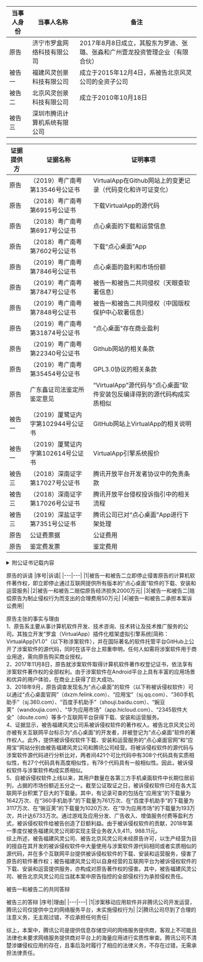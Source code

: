 |当事人身份|当事人名称|备注|
|---|---|---|
|原告|济宁市罗盒网络科技有限公司|2017年8月8日成立，其股东为罗迪、张璐、张淼和广州壹龙投资管理企业（有限合伙）|
|被告一|福建风灵创景科技有限公司|成立于2015年12月4日，系被告北京风灵公司的全资子公司|
|被告二|北京风灵创景科技有限公司|成立于2010年10月18日|
|被告三|深圳市腾讯计算机系统有限公司||

|证据提供方|证据名称|证明事项|
|---|---|---|
|原告|（2019）粤广南粤第13546号公证书|VirtualApp在Github网站上的变更记录（代码变化和许可证变化）|
|原告|（2018）粤广南粤第6915号公证书|下载VirtualApp的源代码|
|原告|（2018）粤广南粤第6917号公证书|点心桌面的下载和运营信息|
|原告|（2018）粤广南粤第7602号公证书|下载“点心桌面”App|
|原告|（2019）粤广南粤第7846号公证书|点心桌面的盈利和市场份额|
|原告|（2019）粤广南粤第7847号公证书|被告一和被告二共同侵权（天眼查软著信息）|
|原告|（2019）粤广南粤第7848号公证书|被告一和被告二共同侵权（中国版权保护中心软著信息）|
|原告|（2019）粤广南粤第31874号公证书|“点心桌面"存在商业盈利|
|原告|（2019）粤广南粤第22340号公证书|Github网站的相关条款|
|原告|（2019）粤广南粤第35454号公证书|GPL3.0协议的相关条款|
|原告|广东鑫证司法鉴定所鉴定意见|“VirtualApp”源代码与“点心桌面”软件安装包反编译得到的源代码构成实质相似|
|被告一|（2019）厦鹭证内字第102944号公证书|GitHub网站上VirtualApp的相关说明|
|被告一|（2019）厦鹭证内字第102614号公证书|VirtualApp引擎系统报价|
|被告三|（2018）深南证字第17027号公证书|腾讯开放平台开发者协议中的免责条款|
|被告三|（2018）深南证字第17026号公证书|腾讯开放平台侵权投诉指引中的相关流程|
|被告三|（2019）深盐证字第7351号公证书|腾讯公司已对“点心桌面”App进行下架处理|
|原告|公证费票据|公证费用|
|原告|鉴定费发票|鉴定费用|

<details>
<summary>附公证书记载内容</summary>
<pre><code>
<details><summary>（2019）粤广南粤第13546号公证书</summary><pre><code>2019年6月13日，原告委托代理人李小刚在广州市南粤公证处公证员孙洪艳和工作人员钟令颐的监督下，使用公证处计算机作清洁处理后登录Github网站，在“SearchGithub”一栏输入“VirtualApp”进入相关页面的情况如下：
1.Lody于2016年7月7日在Github网站上传了VirtualApp的初始源代码共计31097行，次日附加了LGPL3.0协议。
2.2016年9月10日，Lody将LGPL3.0协议变更为GPL3.0协议。
3.2016年9月23日，Lody标注“VirtualApp已申请国家专利,并获得软件著作权保护,当你的行为对项目或是项目作者构成利益冲突时,我们将追究法律责任”。
4.2017年1月24日，Lody标注“您无权免费使用项目，VirtualApp已申请国家专利,并获得软件著作权保护,当你的行为对项目或是项目作者构成利益冲突时,我们将追究法律责任。若需使用本项目，请与作者联系”。
5.2017年3月12日，Lody申明“您没有权利将VirtualApp的app模块作为您自己的app上架到软件市场，一经发现，后果你懂的。您需要授权才可以使用lib的代码，VirtualApp已申请国家专利,并获得软件著作权保护,当你的行为对项目或是项目作者构成利益冲突时,我们将追究法律责任。若需使用本项目，请与作者联系”。
6.2017年7月3日，Lody申明“当您需要将VA用于商业途径时，需要进行授权，因此请务必与作者联系（联系方式见下）”。
7.2017年9月12日，Lody申明“您无权将VirtualApp的APP模块作为您自己的APP上传到软件市场，一经发现，我们将起诉或报警。当您需要将VirtualApp用于商业用途时，请务必与授权负责人联系QQ/微信1*****。购买授权是对我们最大的支持和鼓励，您将得到我们1vs1技术支持和帮助，并获得未开放的商业版本”。
8.2017年10月8日，Lody申明“VA目前被广泛应用于双开/多开、应用市场、模拟定位、一键改机、隐私保护、游戏修改、自动化测试、无感知热更新等技术领域，但它决不仅限于此，Android本身就是一个极其开放的平台，免安装运行APK这一Feature打开了无限可能--这都取决于您的想象力。当您需要将VirtualApp用于商业用途时，请务必联系QQ1\*\*\*\*\*购买商业授权。您如果未经授权将VirtualApp的App模块作为您自己的App用于牟利或上传软件市场，我们取证后将直接报警（侵害著作权罪）。购买商业授权是对我们最大的支持和认可，我们将投入更多精力和时间来不断完善优化VirtualApp，作为购买商业授权的回报，您可以获得未开放的商业版本和1vs1的支持（技术、运营、预警）！同时我们也支持基于VirtualApp的APP订制开发，请联系QQ1*****洽谈”。
9.2017年10月29日，Lody删除GPL3.0协议。
10.2017年12月7日，Lody申明“VirtualApp开放源代码只能用于个人技术研究和开拓思路。当您需要将VirtualApp用于商业用途时，请务必联系QQ1\*\*\*\*\*购买商业授权。您如果未经授权将VirtualApp的代码作为您自己的代码用于商业牟利、内部使用或上传软件市场，我们将直接报警（侵害著作权罪）。购买商业授权是对我们最大的支持和认可，同时也为您节省了大量的开发完善时间，保障您的产品可以高效的上线运营，让您有更多的时间去创新和盈利。作为购买商业授权的回报，您可以获得说明文档、未开放的商业版和专人1vs1对接项目（全年24小时随时微信群、QQ群、电话等1vs1负责制，保证响应时间。包括接入对接、BUG解决、技术解答、运营建议、同行非保密运营信息分享（营收、经验、推广、弯路）、涉足行业预警）！同时我们也支持基于VirtualApp的订制开发，请联系QQ1*****洽谈”。
11.2017年12月30日，Lody申明“VirtualApp(中文名为罗盒)2017年8月份正式公司化运作，当您需要将VirtualApp用于商业用途时，请务必联系QQ1*****购买商业授权。您如果未经授权将VirtualApp的代码作为您自己的代码用于商业牟利、内部使用或上传软件市场，我们将直接报警（侵害著作权罪），这将对您所属的公司造成法律诉讼和刑事责任，影响到您公司的商誉和投资。购买商业授权为您节省大量开发完善时间，保障产品高效上线运营，让您有更多时间用于创新及盈利。VirtualApp商业授权包含商业版代码、说明接入文档、微信和QQ群全年技术支持。VirtualApp对外开放的源代码将于2017年12月31日停止更新，VirtualApp商业版代码将持续更新”。</code></pre></details>
<details><summary>（2018）粤广南粤第6915号公证书</summary><pre><code>2018年9月10日，原告委托代理人温源在广州市南粤公证处公证员孙洪艳和工作人员陈嘉雯的监督下，使用公证处计算机作清洁处理后登录Github网站，在“SearchGithub”一栏输入“VirtualApp”进入相关页面的情况如下：
1.VirtualApp的简介载明“VA目前被广泛应用于插件开发、无感知热更新，APP多开、APP云加载、移动办公室安全、军队政府保密、手机模拟信息、隐私保护、脚本自动化、自动化测试、游戏手柄免激活等技术领域，但它决不仅限于此，Android本身就是一个极其开放的平台，免安装运行APK这一Feature打开了无限可能……这都取决于您的想象力”。
2.VirtualApp的声明载明：“VirtualApp是罗盒科技开发运营，罗盒科技在深圳及山东设有公司，于2015年至2018年陆续申请有多项VirtualApp知识产权，当您需要将VirtualApp用于商业用途时，请购买商业授权。您如果未经授权将VirtualApp的代码作为您自己的代码用于内部使用、商业牟利或上传应用市场，我们将直接报警（侵害著作权罪）或起诉，这将对您所属公司造成刑事责任及法律诉讼，影响到您公司的商誉和投资。目前VirtualApp拥有各行业众多授权客户，集成VirtualApp代码的App日启动量超过2亿次。购买商业授权为您节省大量开发、测试和完善时间，让您有更多时间用于创新及盈利。获取VirtualApp商业授权后您将得到商业版代码、说明接入文档、微信和QQ群技术支持”。
3.VirtualApp开源软件的贡献者显示有34人。
4.2017年12月30日由Lody提交的更新（对应Git码为8e6d9cd925af55b53a7e93046c469dd69676c38b）的CHINESE.md文件内载明“VirtualApp(中文名为罗盒)2017年8月份正式公司化运作，当您需要将VirtualApp用于商业用途时，请务必联系QQ1*****购买商业授权。您如果未经授权将VirtualApp的代码作为您自己的代码用于商业牟利、内部使用或上传软件市场，我们将直接报警（侵害著作权罪），这将对您所属的公司造成法律诉讼和刑事责任，影响到您公司的商誉和投资。购买商业授权为您节省大量开发完善时间，保障产品高效上线运营，让您有更多时间用于创新及盈利。VirtualApp商业授权包含商业版代码、说明接入文档、微信和QQ群全年技术支持。VirtualApp源代码将于2017年12月31日停止更新”。
5.原告主张权利的VirtualApp（2017年12月30日版本）下载后公证封存在软件光盘中。</code></pre></details>
<details><summary>（2018）粤广南粤第6917号公证书</summary><pre><code>2018年9月10日，原告委托代理人温源在广州市南粤公证处公证员孙洪艳和工作人员陈嘉雯的监督下，使用公证处计算机作清洁处理后，登录相关网站的网页情况如下：
1.在被告腾讯公司运营的“应用宝”网站上显示“点心桌面”App有1642万下载，附有“加入QQ群13411*****、官方微博weibo.com/dianxinhome、官方微信dx_home、点心官网dxzm.felink.com、更新内容为点心桌面V6.5.8”等信息。
2.在http://dxzm.felink.com（点心桌面官网）的登记信息显示为闽ICP备15026663号、增值电信业务经营许可证B2-20160145、闽网文许字（2014）1186-017号、被告福建风灵公司版权所有”。
3.在豌豆荚网站上搜索到“点心桌面”App有1020万次下载，相关信息显示V6.5.8、开发者为被告北京风灵公司”，附有“加入QQ群13411*****、官方微博weibo.com/dianxinhome、官方微信dx_home、点心官网dxzm.felink.com”等信息。
4.百度手机助手网站搜索到“点心桌面”App有3117万次下载，附有“加入QQ群13411*****，官方微博weibo.com/dianxinhome，官方微信dx_home，点心官网dxzm.felink.com”等信息。
5.2345手机应用宝库网站上搜索到“点心桌面”App的相关信息V6.5.8，附有“加入QQ群13411*****、官方微博weibo.com/dianxinhome、官方微信dx_home，点心官网dxzm.felink.com”等信息。
</code></pre></details>
<details><summary>（2018）粤广南粤第7602号公证书</summary><pre><code>2018年9月25日，原告委托代理人李小刚在广州市南粤公证处公证员孙洪艳和工作人员林潮维的监督下，使用公证处提供的手机和网络，在点心桌面官网（http://dxzm.felink.com）下载被诉侵权软件“点心桌面”App（V6.5.8）。</code></pre></details>
<details><summary>（2019）粤广南粤第7846号公证书</summary><pre><code>2019年4月19日，原告委托代理人李小刚在广州市南粤公证处公证员孙洪艳和工作人员陈嘉雯的监督下，使用公证处计算机作清洁处理后，登录相关网站的网页情况如下：
1.在百度上搜索被告福建风灵公司与被告北京风灵公司的官方网站，其结果均指向www.felink.com.cn。
2.在网站www.felink.com.cn“关于我们”中载明“被告福建风灵公司（以下简称风灵创景）成立于2010年，为实现百度分拆上市战略布局，2015年7月百度将旗下91桌面等系列产品纳入风灵创景独立运营。风灵创景致力于为全球用户提供更快速、更便捷的移动互联网体验，成为最具影响力的移动应用开发商。公司成立至今，已累积获得国家各类知识产权逾50件，居行业领先水平。公司先后推出多款平台类产品，包括手机个性美化工具91桌面、点心桌面、手机系统管理工具91锁屏、时尚生活服务应用黄历天气等。其中91桌面用户已超3亿，在第三方手机桌面市场行业排名第一。
2019年4月19日，原告委托代理人李小刚在广州市南粤公证处公证员孙洪艳和工作人员陈嘉雯的监督下，使用公证处计算机作清洁处理后，登录相关网站的网页情况如下：
1.艾媒网显示：
①2016年中国手机桌面应用活跃用户分布，91桌面以34.7%的比例占据第一，魔秀桌面、点心桌面位列二、三位。点心桌面的活跃用户占比为19.3%。
②国内手机桌面应用主要盈利来源为“游戏及应用分发”、“广告收入”、“增值服务费”。
2.证券日报网显示：
①2018年4月27日发布的《智度科技股份有限公司2018年度日常关联交易预计公告》，该公告载明的相关财务数据：截至2018年3月31日，关联方被告福建风灵公司资产总额为209,223,144.91元，资产净额为168,766,390.93元；2018年第一季度，实现主营业务收入为9,411,988.11元，净利润为384,088.89元（未经审计）。截至2018年3月31日，关联方被告北京风灵公司资产总额为270,086,549.23元，资产净额为268,045,537.5元；2018年第一季度，实现主营业务收入为810,142.28元，净利润为996,128.85元（未经审计）。
②2017年3月28日发布的《智度科技股份有限公司关于日常经营性关联交易事项的公告》，该公告载明的相关财务状况：截止2017年2月28日，福建风灵公司的营业收入为6,228,517.79元，净利润为-7,565,851元，总资产为81,907,525.57元，净资产为75,579,431.41元。
③2017年4月27日发布的《智度科技股份有限公司关于2017年度日常经营性关联交易预计的公告》，该公告载明的相关财务状况：关联方被告福建风灵公司2016年度的资产总额为84,868,107.63元，资产净额为76,823,565.65元，营业收入为35,369,938.4元，净利润为-25,325,331.91元（经审计）。截止2017年3月31日，福建风灵公司的营业收入为10,654,601.49元，净利润为-10,043,962.55元，总资产为79,959,853.51元，净资产为73,119,319.86元（未经审计）。
3.被告福建风灵公司的官方网站（www.felink.com.cn）宣称：该司先后推出多款平台类产品，包括手机个性美化工具91桌面、点心桌面、手机系统管理工具91锁屏、时尚生活服务应用黄历天气等。在“里程碑”一栏记载2011年6月点心桌面正式发布。</code></pre></details>
<details><summary>（2019）粤广南粤第7847号公证书</summary><pre><code>2019年4月19日，原告委托代理人李小刚在广州市南粤公证处公证员孙洪艳和工作人员陈嘉雯的监督下，使用公证处计算机作清洁处理后，在百度中输入“天眼查”，并在“天眼查”平台分别查询被告福建风灵公司、被告北京风灵公司的软件著作权信息，相关页面的情况如下：
1.点心桌面Android终端软件V4.0的申请公布日期为2013-11-13、登记号2016SR1*****、软件简称为点心桌面、申请人为被告福建风灵公司。
2.点心桌面Android终端软件V4.0的申请公布日期为2013-11-13、登记号为2014SR004781、软件简称为点心桌面、申请人为被告北京风灵公司。</code></pre></details>
<details><summary>（2019）粤广南粤第7848号公证书</summary><pre><code>2019年4月19日，原告委托代理人李小刚在广州市南粤公证处公证员孙洪艳和工作人员陈嘉雯的监督下，使用公证处保全证据专用手机及网络作清洁性检查无异常后，在中国版权保护中心官方微信平台查询的情况如下：
1.软件全称为点心桌面Android终端软件、软件简称为点心桌面、版本号V4.0、著作权人为被告福建风灵公司、登记号为2016SR119892、首次发表日期为2013-11-13、登记日期为2016-5-26。
2.软件全称为点心桌面Android终端软件、软件简称为点心桌面、版本号V4.0、著作权人为被告北京风灵公司、登记号为2014SR00****、首次发表日期为2013-11-13、登记日期为2014-1-13。</code></pre></details>
<details><summary>（2019）粤广南粤第31874号公证书</summary><pre><code>
2019年11月27日，原告委托代理人陈寅彬在广州市南粤公证处公证员孙洪艳和工作人员陈嘉雯的监督下，使用公证处保全证据专用手机及网络下载、安装、运行“点心桌面”App（V6.5.8），显示点心桌面的主要交互界面内容中有提供第三方软件下载链接、淘宝商业推广等内容。</code></pre></details>
<details><summary>（2019）粤广南粤第22340号公证书</summary><pre><code>2019年8月23日，原告委托代理人陈寅彬在广州市南粤公证处公证员孙洪艳和工作人员陈嘉雯的监督下，使用公证处计算机作清洁处理后，登录Github网站相关页面的情况如下：
1.“授予我们许可”的内容：我们需要合法权利来做一些事情，比如托管、发布、共享您的内容。您授予我们和合法继承者们存储、解析和展示您的内容的权利，并根据呈现网站和提供服务的需要进行附带复制。这其中的权利包括将其复制到我们的数据库进行备份；将其展示给您和其他用户；将其解析为搜索索引或在我们的服务器上进行其他分析；与其他用户分享；如果您的内容是音乐或视频，那就播放一下。本许可并不授予Github在提供的服务范围之外销售或以其他方式分发或使用您的内容的权利。
2.“授予其他用户许可”的内容：您公开发布的任何用户生成内容，包括问题、评论和对其他用户仓库的贡献，都可能被其他人查看。您将仓库设置为可公开查看，表示您同意并允许其他人查看和复制您的仓库（这表示其他人可以在他们控制的仓库中从您的仓库复制自己的内容）。如果您将您的页面和仓库设置为可公开查看，那么您就授予Github上每个用户非排他性、全球性许可，允许他们通过Github服务使用、展示和执行您的内容，并在Github的功能允许的情况下（例如，通过复制forking）仅在Github上复制您的内容。如果您采用许可证，您可以授予更多的权利。如果您上传的内容不是您自己创建或拥有的，那么您有责任确保您上传的内容是按照授予其他Github用户这些权限的条款授权的。
3.“仓库许可下贡献”的内容：每当您对含有许可证通知的仓库作出贡献时，您将按照相同的条款许可您的贡献，并且您同意您有权将按照这些条款许可您的贡献，如果您有一个单独的协议来根据不同的条款许可您的贡献，例如贡献者许可协议，那么该单独的协议将会取而代之。
4.自项目人将其独立撰写的软件源代码发布在项目中后，Github网站的注册用户或者游客皆可以获得该软件的源代码，而网站的注册用户有机会根据自己的意愿将修改内容上传“提交”（commit），并向项目人发出“拉请求”（pullrequest），此时“提交”的有关源代码只存在于用户的“分支”（branch）中，而并不能直接对项目人发布项目软件的“主分支（masterbranch）”产生修改，若这样的“提交”被项目人认可则项目人可以进行“合并（merge）”操作，将“提交”的修改内容用于项目软件的“主分支”中并形成新的项目软件版本。借此“提交”被项目人执行“合并”操作的注册用户，成为该项目的贡献者。</code></pre></details>
<details><summary>（2019）粤广南粤第35454号公证书</summary><pre><code>2019年12月27日，原告委托代理人陈寅彬在广州市南粤公证处公证员孙洪艳和工作人员高梦樱的监督下，使用公证处计算机登录www.fsf.org并点击“GNUGPL”进入相关页面，相关内容如下：
1.通用公共许可协议第3版（简称GPL3.0协议）于2007年6月29日由自由软件基金会公司发布。该许可协议声明“每个人都可以复制和发布本许可文件的完整副本，但不允许对它进行任何修改”。
2.序言载明：
①GPL3.0协议是一份针对软件及其他类型作品的自由的，公共版权许可文件。
②就大多数软件而言，许可协议被设计用于剥夺你分享和修改软件的自由。相反，GPL3.0协议力图保障你分享和修改某程序全部版本的自由—确保软件对其所有用户都是自由的。我们，自由软件基金会，将GPL3.0协议用于我们的大多数软件，本协议同样适用于任何其他作者以这种方式发布的软件。你也可以将本协议用于你的软件程序。
③所谓自由软件，我们强调的是自由，而非价格免费。GPL3.0协议设计用于确保你享有发布自由软件副本的自由（你可以为此服务收费），确保你可以在需要的时候收到或获得软件的源代码，确保你可以修改软件或者将它的一部分用于新的自由软件，并且确保你可以做这些事情。
④为保障你的权益，我们需要作一些限定：禁止任何人否认你的上述权利。或者要求你放弃这些权利。因此，当你发布这些软件副本时，你需要肩负起尊重他人的自由的责任。
⑤例如，如果你发布这种程序的副本，无论以收费还是免费的模式，你必须把你获得的自由同样给予副本的接受者。你必须确保他们也能收到或得到源代码。而且，你必须向他们展示这些条款以确保他们知道自己享有这样的权利。
⑥采用GPL3.0协议的开发者通过两步保障你的权益：ⅰ声明软件的版权；ⅱ向你提供本协议使你可以合法地复制、发布和/或修改该软件……。
3.定义部分载明：
①“本程序”指任何在本协议下发布的有版权保护的作品。被许可方称作“你”，“被许可方”和“接受者”可以是个人或组织。
②“修改”作品指从软件中复制或作出全面的或部分的修改，这不同于精确复制，是需要版权许可的。所产生的作品称作前作的“修改版”，或“基于”前作的作品。
③“受保护作品”指未被修改过的本程序或基于本程序的程序。
④“传播”作品指那些未经许可就会在适用版权法律下构成直接或间接侵权的行为，不包括在计算机上运行和私下的修改。传播包括复制、分发（无论修改与否）、向公众公开，以及在某些国家的其他行为。
⑤“发布”作品指让他方能够制作或者接受副本的传播行为。仅仅通过计算机网络和用户交互，没有传输副本，则不算发布……。
4.第4条“发布完整副本”载明：你可以通过任何媒介发布你接收到的本程序的完整源代码副本，但要做到：显著而恰当地为每一个副本发布版权通告；完整地保留关于本协议及按第7条加入的非许可性条款；完整地保留免责声明；并随程序给接受者附上一份本协议的副本。
5.第5条“发布修改过的源代码版本”载明：你可以根据第4条的条款以源代码形式发布基于本程序的软件或从本程序中制作该软件所做的修改，只要你同时满足以下几点要求：
a该软件必须带有醒目的修改声明及相应的日期。
b该软件必须带有醒目的声明，指出其在本协议及任何符合第7条的附加条件下发布。这个要求修正了第4条关于“完整保留所有通告”的内容。
c无论如何将软件组织在一起，你必须按照本协议将整个软件向想要获得许可的人授权，本协议及符合第7条的附加条款就此适用于整个软件及其每一部分。本协议不允许以其他方式授权该软件，但如果你单独收到许可则另当别论。
d一个在存储或分发媒介上的受保护作品和其他分离的单体作品的联合作品，在既不是该受保护作品的自然扩展，也不以构筑更大的程序为目的，并且自身及其产生的版权并非用于限制单体作品给予联合作品用户的访问及其他合法权利时，称为“聚合作品”，在聚合作品中包含受保护作品并不会使本协议影响聚合作品的其他部分。
6.第7条“附加条款”载明：
①“附加许可”用于补充本协议，以允许一些例外情况。合乎适用法律的对整个程序适用的附加许可，应该被视为本协议的内容。如果附加许可作用于程序的某部分，则该部分受此附加许可约束，但整个程序仍受制于本许可，与附加许可无关。
②当你发布受保护作品的副本时，你可以选择性删除副本或其部分的附加条款（当你修改程序时，附加条款可以要求在某些情况下将自身删除）。在你拥有或能授予恰当版权许可的受保护作品中，你可以在你添加的材料上附加许可。
③尽管已存在本协议的其他条款，对你添加到受保护作品的材料，你可以（如果你获得该材料版权持有人的授权）以如下条款补充本协议：
a表示不提供担保责任或与本协议第15或16条不同的方式限制责任；或
b要求在此材料中或在包含适当的法律声明的程序中保留特定的合理法律声明或作者属性；或
c禁止误传材料的来源，或要求合理标示修改以别于原版；或
d限制以宣传为目的使用该材料的作者或授权人的名号；或
e降低授权级别以便在商标法下使用商品名称、商品标识或服务标识；或
f要求任何发布该材料（或其修改版）并对接收者提供契约型责任许诺的人，保证这种许诺不会给作者或授权人带来连带责任。
g此外的非许可性附加条款都被视作第十条所说的“进一步的限制”。如果你接收到的程序或其部分，声称受本协议约束，并补充了这种进一步的限制条款，你可以删除这些条款。
h如果某许可协议包含进一步的限制条款，但允许通过本协议再授权或发布，你可以通过本协议再授权或发布加入了受前协议管理的材料，不过要同时移除上述条款。如果你根据本节向受保护作品添加条款，你必须在相关的源文件中加入适用那些文件的附加条款的申明，或者指出哪里可以找到这些适用条款的通告。
i附加条款，不管是许可性的还是非许可性的，可以以独立的书面协议出现，也可以声明为例外情况，两种做法都可以实现上述要求。
7.第8条“终止授权”载明：
①除非在本协议明确授权下，你不得传播或修改受保护作品。其他任何传播或修改受保护作品的企图都是无效的，并将自动终止你通过本协议获得的权利（包括第11条第3段条款中授予的专利授权）。
②然而，当你不再违反本协议时，你从特定版权持有人处获得的授权恢复：暂时恢复，直到版权持有人明确终止；永久恢复，如果版权持有人没能在终止侵权60天内以合理的方式指出你的侵权行为。
③再者，如果你第一次收到了特定版权持有人关于你违反本协议（对任意软件）的通告，且在收到通告后30天内改正，那你可以继续享有此授权。
④当你享有的权利在本节条款所述被中止时，根据本协议从你那获得授权的被许可方的权利不会因此中止。在你的权利恢复之前，你没有资格凭第10条获得同一材料的新授权。
8.第9条“持有副本无需接受协议”载明：你不必为接收或运行本程序副本而接受本协议。类似的，仅仅因点对点传输接收到副本引发的对受保护作品的辅助性传播，也不要求接受本协议。但是，除本协议外没有什么可以授权你传播或修改任何受保护作品。如果你不接受本协议，这些行为就侵害了版权。因此，一旦修改和传播一个受保护作品，就表明你接受本协议。
9.第10条“对下游接收者的自动授权”载明：
①每当你发布一个受保护作品，其接收者自动获得来自初始授权人的授权，依照本协议可以运行、修改和传播此程序。你没有要求第三方遵守该协议的义务。
②你不可以对本协议所授或确认的权利的行使施以进一步的限制。例如，你不可以索要授权费或版税，或就行使本协议所授权利征收其他费用；你也不能发起诉讼（包括交互诉讼和反诉），宣称制作、使用、销售、批发、引进本程序或其部分的行为侵害了任何专利权。</code></pre></details>
<details><summary>广东鑫证司法鉴定所鉴定意见</summary><pre><code>2018年9月26日，原告委托广东鑫证司法鉴定所鉴定被诉侵权软件“点心桌面”App(V6.5.8)【检材来自于（2018）粤广南粤第6917号公证书内含附件光盘一张，该光盘内有“点心桌面”软件安装包“点心桌面-应用宝.apk”】与原告涉案软件VirtualApp（2017年12月30日在GitHub网站上的开源版本）是否构成实质性相似。
鉴定意见载明：送检的“VirtualApp”源代码与“点心桌面”软件安装包反编译得到的源代码共有421个可比代码文件中，其中有27个可比代码具有高度相似性，有78个可比代码具有一般相似性，有308个可比代码具有实质相似性，有8个可比代码不具有相似性。
另该鉴定意见的分析说明中载明：双方可比代码所在的目录结构相似，且双方对应目录中同时有“lody”目录，而“lody”为原告代码的开发者，在原告代码有多处的注释都表明（原告代码中均有注释“@authorLody”），而这种目录相似情况和上述代码相似程度在软件的独立开发过程中是不可能存在的。</code></pre></details>
<details><summary>（2019）厦鹭证内字第102944号公证书</summary><pre><code>2019年11月26日，被告福建风灵公司委托代理人吕元辉在厦门市鹭江公证处公证员林安静和工作人员方鑫的监督下，使用公证处计算机作清洁检查后，登录GitHub网站并进入“VirtualApp”页面的情况如下：
1.关于VirtualApp。类似LBE平行空间，VirtualApp是一个App虚拟引擎的开源实现。VirtualApp在你的App进程内创建一个虚拟空间，你可以在虚拟空间内任意的安装、启动和加载APK，这一切都与外部隔离，就如同一个沙盒。VirtualApp亦是一个插件化框架，运行在VirtualApp的插件不需要任何的约束。
2.关于VirtualApp的背景。VirtualApp最早诞生于2015年初，最早它只是一个简单的插件化框架，但是随着Author对AndroidFramework层的感悟，它最终发展成了一个虚拟容器。
3.讨论技术话题的QQ群55307*****。
4.2016年7月27日，Lody给微商双开神器的警告。经过验证发现，微商双开神器将VirtualApp的演示App的界面改为绿色，并添加微信支付（售价28元），广州市比目网络科技有限公司的这一敛财行为，严重侵害了作者的利益。请在一个月内下架你们的产品。再次声明，VA可以使用于商业项目中，但这种赤裸裸的敛财行为，是严格禁止的。</code></pre></details>
<details><summary>（2019）厦鹭证内字第102944号公证书</summary><pre><code>2019年12月4日，被告福建风灵公司委托代理人吕元辉在厦门市鹭江公证处公证员林安静和工作人员陈子强的监督下，使用公证处计算机作清洁检查后，运行“腾讯QQ”程序，以“14533195”账号登录，与QQ1*****聊天的主要内容为：被告福建风灵公司以杭州数盒魔方公司的名义与原告的联系人商谈VirtualApp商业版本的许可费事项。原告提供的罗盒（VirtualApp）引擎系统报价单载明：
1.价目明细表。上架或内部开发一款APP为期1年的金额为30万元；上架或内部开发一款APP为期3年的金额为50万元；游戏行业、广告联盟、软件市场、互联网金融、军政安全客户使用为期1年的金额为40万元；游戏行业、广告联盟、软件市场、互联网金融、军政安全客户使用为期3年的金额为80万元；不限上架应用市场APP数量和类型为期1年的金额为50万元；不限上架应用市场APP数量和类型为期3年的金额为100万元；终身授权买断则价格另议。
2.关于我们的宣传中称：罗盒科技2015年推出了全球首个基于安卓平台的APP虚拟化引擎“罗盒”，并申请软件著作权权，著作权登记号2017SR613528。罗盒APP虚拟化引擎被广泛应用于插件化开发、无感知热更新、APP多开、APP云加载、移动办公安全、军队政府保密、手机模拟信息、隐私保护、脚本自动化、自动化测试、游戏手柄免激活等技术领域。联系人张璐CEO、微信/QQ1*****、13032177777、济宁市大唐科技大厦4F、上海市虹桥龙湖天街4F。</code></pre></details>
<details><summary>（2018）深南证字第17027号公证书</summary><pre><code>2018年7月2日，被告腾讯公司委托代理人杨芳在深圳市南山公证处公证员孙逸宏和工作人员王瑜的监督下，使用公证处计算机删除浏览记录，通过百度进入“应用宝官网”的相关页面，在《腾讯开放平台开发者协议》中规定用户不得侵害第三方的知识产权。</code></pre></details>
<details><summary>（2018）深南证字第17026号公证书</summary><pre><code>2018年7月2日，被告腾讯公司委托代理人杨芳在深圳市南山公证处公证员孙逸宏和工作人员王瑜的监督下，使用公证处计算机删除浏览记录，通过百度进入“应用宝官网”的相关页面，在《腾讯开放平台侵权投诉指引》中规定若权利人认为第三方在腾讯开放平台提供的服务侵害其合法权益，可以按该指引的要求提交相关材料进行投诉，并载明相关流程和注意事项。</code></pre></details>
<details><summary>（2019）深盐证字第7351号公证书</summary><pre><code>2019年8月23日，被告腾讯公司委托代理人王斌在深圳市盐田公证处公证员梅利斌和工作人员彭志许的监督下，使用公证处计算机删除浏览记录，通过百度进入“应用宝官网”，在搜索框中输入“点心桌面”，未显示“点心桌面”App的相关信息。</code></pre></details>
</code></pre></details>

原告的诉请
|序号|诉请|
|---|---|
|1|被告一和被告二立即停止侵害原告的计算机软件著作权，即立即停止通过互联网提供所有版本的“点心桌面”软件的下载、安装和运营服务|
|2|被告一和被告二赔偿原告经济损失2000万元|
|3|被告一和被告二|赔偿原告为制止侵权行为而支出的合理费用50万元|
|4|被告一和被告二承担本案诉讼费用|

原告主张的事实与理由  
1、原告系主要从事计算机软件开发、技术咨询、技术转让及技术推广服务的公司。其独立开发“罗盒（VirtualApp）插件化框架虚拟引擎系统[简称：VirtualApp]V1.0”（以下称涉案软件），并在国际著名的软件托管平台GitHub上公开了涉案软件的源代码，同时在该平台上郑重申明，任何人如需将涉案软件用于商业用途，需向原告购买商业授权。  
2、2017年11月8日，原告就涉案软件取得计算机软件著作权登记证书，依法享有涉案软件著作权的全部权利。由于涉案软件在Android平台上具有丰富的应用场景和优异的用户体验，在商业上获得了巨大成功。  
3、2018年9月，原告调查发现名为“点心桌面”的软件（以下称被诉侵权软件）可以通过“点心桌面官网”（dxzm.felink.com）、“应用宝”（sj.qq.com）、“360手机助手”（sj.360.com）、“百度手机助手”（shouji.baidu.com）、“婉豆荚”（wandoujia.com）、“华为应用市场”（app.hicloud.com）、“2345软件大全”（doute.com）等多个互联网平台获得下载、安装和运营服务。  
4、证据显示，被告福建风灵公司系被诉侵权软件的著作权人。被告北京风灵公司亦被有关互联网平台标示为“点心桌面”的开发者，并被登记为“点心桌面”软件的著作权人。此外，提供被诉侵权软件下载、安装和运营服务的“点心桌面官网”和“应用宝”网站分别由被告福建风灵公司和腾讯公司经营。将被诉侵权软件的源代码与涉案软件源代码进行分析比对，两者间421个可比代码中有308个代码具有实质相似性，有27个代码具有高度相似性，有78个代码具有一般相似性。因此，被诉侵权软件与涉案软件构成实质相似。  
5、自被诉侵权软件上线以来，其用户数量在各第三方手机桌面软件中长期位居前列，占据的市场份额近五分之一。截至公证取证之日，被诉侵权软件已经在各大互联网平台积累了巨大的下载量。其中，有记录可查的包括在“应用宝”的下载量为1642万次、在“360手机助手”的下载量为761万次、在“百度手机助手”的下载量为3117万次、在“豌豆荚”的下载量为1020万次、在“华为应用市场”的下载量为193万次，共计达6733万次。通过游戏及应用分发、广告收入、增值服务付费等盈利方式，被诉侵权软件给被告创造了巨额利益。由于被诉侵权软件的贡献，2018年第一季度仅被告福建风灵公司即实现主营业务收入9,411，988.11元。  
综上所述，被告福建风灵公司、被告北京风灵公司未经原告许可，以生产经营为目的擅自在其开发的被诉侵权软件中大量使用与涉案软件源代码相同或者实质相似的源代码，并在多个互联网平台提供被诉侵权软件的下载、安装和运营服务，侵害了原告的软件著作权；被告福建风灵公司以自身经营的互联网平台为被诉侵权软件的下载、安装和运营提供服务，亦构成对原告著作权的侵害。其中，被告福建风灵公司、被告北京风灵公司应当就本案中原告指控的全部侵权行为承担侵权责任。  

被告一和被告二的共同答辩  


被告三的答辩
|序号|理由|
|---|---|
|1|涉案移动应用软件并非腾讯公司开发运营，腾讯公司仅提供中立的网络服务平台，未实施侵权行为|
|2|腾讯公司尽到了合理的注意义务，无主观过错，不应承担任何责任|

综上，本案中，腾讯公司是提供信息存储空间的网络服务提供商，客观上不可能且法律也未要求网络服务提供商对平台上的海量应用进行实质性审查。腾讯公司不清楚涉嫌侵权应用的存在，且事后及时履行了相应的法律义务，不存在过错，无需承担法律责任。  


